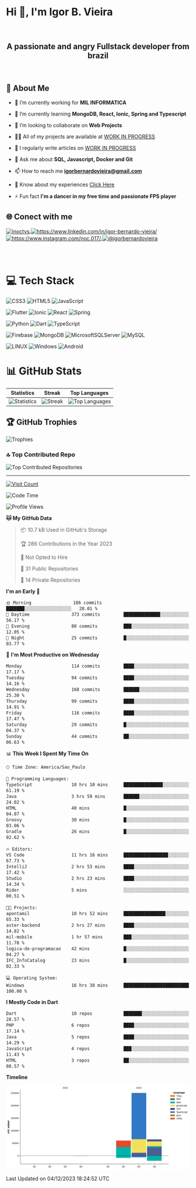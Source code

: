 # Hi 👋, I'm Igor B. Vieira

<br>

<center><h2>A passionate and angry Fullstack developer from brazil</h2></center>

<br>

## 💫 About Me

- 🔭 I’m currently working for **MIL INFORMATICA**

- 🌱 I’m currently learning **MongoDB, React, Ionic, Spring and Typescript**

- 👯 I’m looking to collaborate on **Web Projects**

- 👨‍💻 All of my projects are available at [WORK IN PROGRESS]()

- 📝 I regularly write articles on [WORK IN PROGRESS]()

- 💬 Ask me about **SQL, Javascript, Docker and Git**

- 📫 How to reach me **<igorbernardovieira@gmail.com>**

- 📄 Know about my experiences [Click Here](https://www.linkedin.com/in/igor-bernardo-vieira/)

- ⚡ Fun fact **I'm a dancer in my free time and passionate FPS player**

## 🌐 Conect with me

<a href="https://twitter.com/inoctys" target="blank">
  <img align="center" src="https://raw.githubusercontent.com/rahuldkjain/github-profile-readme-generator/master/src/images/icons/Social/twitter.svg" alt="inoctys" height="30" width="40" />
</a>
<a href="https://linkedin.com/in/https://www.linkedin.com/in/igor-bernardo-vieira/" target="blank">
  <img align="center" src="https://raw.githubusercontent.com/rahuldkjain/github-profile-readme-generator/master/src/images/icons/Social/linked-in-alt.svg" alt="https://www.linkedin.com/in/igor-bernardo-vieira/" height="30" width="40" />
</a>
<a href="https://instagram.com/https://www.instagram.com/noc.017/" target="blank">
  <img align="center" src="https://raw.githubusercontent.com/rahuldkjain/github-profile-readme-generator/master/src/images/icons/Social/instagram.svg" alt="https://www.instagram.com/noc.017/" height="30" width="40" />
</a>
<a href="https://medium.com/@igorbernardovieira" target="blank">
  <img align="center" src="https://raw.githubusercontent.com/rahuldkjain/github-profile-readme-generator/master/src/images/icons/Social/medium.svg" alt="@igorbernardovieira" height="30" width="40" />
</a>

<br><br>

# 💻 Tech Stack

![CSS3](https://img.shields.io/badge/css3-%231572B6.svg?style=for-the-badge&logo=css3&logoColor=white) ![HTML5](https://img.shields.io/badge/html5-%23E34F26.svg?style=for-the-badge&logo=html5&logoColor=white) ![JavaScript](https://img.shields.io/badge/javascript-%23323330.svg?style=for-the-badge&logo=javascript&logoColor=%23F7DF1E)

![Flutter](https://img.shields.io/badge/Flutter-%2302569B.svg?style=for-the-badge&logo=Flutter&logoColor=white) ![Ionic](https://img.shields.io/badge/Ionic-%233880FF.svg?style=for-the-badge&logo=Ionic&logoColor=white) ![React](https://img.shields.io/badge/react-%2320232a.svg?style=for-the-badge&logo=react&logoColor=%2361DAFB) ![Spring](https://img.shields.io/badge/spring-%236DB33F.svg?style=for-the-badge&logo=spring&logoColor=white)

![Python](https://img.shields.io/badge/python-3670A0?style=for-the-badge&logo=python&logoColor=ffdd54) ![Dart](https://img.shields.io/badge/dart-%230175C2.svg?style=for-the-badge&logo=dart&logoColor=white) ![TypeScript](https://img.shields.io/badge/typescript-%23007ACC.svg?style=for-the-badge&logo=typescript&logoColor=white)

![Firebase](https://img.shields.io/badge/firebase-%23039BE5.svg?style=for-the-badge&logo=firebase) ![MongoDB](https://img.shields.io/badge/MongoDB-%234ea94b.svg?style=for-the-badge&logo=mongodb&logoColor=white) ![MicrosoftSQLServer](https://img.shields.io/badge/Microsoft%20SQL%20Sever-CC2927?style=for-the-badge&logo=microsoft%20sql%20server&logoColor=white) ![MySQL](https://img.shields.io/badge/mysql-%2300f.svg?style=for-the-badge&logo=mysql&logoColor=white)

![LINUX](https://img.shields.io/badge/Linux-FCC624?style=for-the-badge&logo=linux&logoColor=black) ![Windows](https://img.shields.io/badge/Windows-0078D6.svg?style=for-the-badge&logo=Windows&logoColor=white)
![Android](https://img.shields.io/badge/Android-3DDC84?style=for-the-badge&logo=android&logoColor=white)

<!-- Badges from https://github.com/Ileriayo/markdown-badges -->

# 📊 GitHub Stats

| Statistics | Streak | Top Languages |
|--------------|--------|----------------------|
| ![Statistics](https://github-readme-stats.vercel.app/api?username=IgorBVieira&theme=highcontrast&hide_border=false&include_all_commits=true&count_private=true) | ![Streak](https://github-readme-streak-stats.herokuapp.com/?user=IgorBVieira&theme=highcontrast&hide_border=false) | ![Top Languages](https://github-readme-stats.vercel.app/api/top-langs/?username=IgorBVieira&theme=highcontrast&hide_border=false&include_all_commits=true&count_private=true&layout=compact) |

## 🏆 GitHub Trophies

![Trophies](https://github-profile-trophy.vercel.app/?username=IgorBVieira&theme=darkhub&no-frame=false&no-bg=false&margin-w=4)

### 🔝 Top Contributed Repo

![Top Contributed Repositories](https://github-contributor-stats.vercel.app/api?username=IgorBVieira&limit=5&theme=dark&combine_all_yearly_contributions=true)

---

[![Visit Count](https://visitcount.itsvg.in/api?id=IgorBVieira&icon=0&color=12)](https://visitcount.itsvg.in)

<!--START_SECTION:waka-->
![Code Time](http://img.shields.io/badge/Code%20Time-89%20hrs%2042%20mins-blue)

![Profile Views](http://img.shields.io/badge/Profile%20Views-2-blue)

**🐱 My GitHub Data** 

> 📦 10.7 kB Used in GitHub's Storage 
 > 
> 🏆 286 Contributions in the Year 2023
 > 
> 🚫 Not Opted to Hire
 > 
> 📜 31 Public Repositories 
 > 
> 🔑 14 Private Repositories 
 > 
**I'm an Early 🐤** 

```text
🌞 Morning                186 commits         ███████░░░░░░░░░░░░░░░░░░   28.01 % 
🌆 Daytime                373 commits         ██████████████░░░░░░░░░░░   56.17 % 
🌃 Evening                80 commits          ███░░░░░░░░░░░░░░░░░░░░░░   12.05 % 
🌙 Night                  25 commits          █░░░░░░░░░░░░░░░░░░░░░░░░   03.77 % 
```
📅 **I'm Most Productive on Wednesday** 

```text
Monday                   114 commits         ████░░░░░░░░░░░░░░░░░░░░░   17.17 % 
Tuesday                  94 commits          ████░░░░░░░░░░░░░░░░░░░░░   14.16 % 
Wednesday                168 commits         ██████░░░░░░░░░░░░░░░░░░░   25.30 % 
Thursday                 99 commits          ████░░░░░░░░░░░░░░░░░░░░░   14.91 % 
Friday                   116 commits         ████░░░░░░░░░░░░░░░░░░░░░   17.47 % 
Saturday                 29 commits          █░░░░░░░░░░░░░░░░░░░░░░░░   04.37 % 
Sunday                   44 commits          ██░░░░░░░░░░░░░░░░░░░░░░░   06.63 % 
```


📊 **This Week I Spent My Time On** 

```text
🕑︎ Time Zone: America/Sao_Paulo

💬 Programming Languages: 
TypeScript               10 hrs 10 mins      ███████████████░░░░░░░░░░   61.19 % 
Java                     3 hrs 59 mins       ██████░░░░░░░░░░░░░░░░░░░   24.02 % 
HTML                     40 mins             █░░░░░░░░░░░░░░░░░░░░░░░░   04.07 % 
Groovy                   30 mins             █░░░░░░░░░░░░░░░░░░░░░░░░   03.06 % 
Gradle                   26 mins             █░░░░░░░░░░░░░░░░░░░░░░░░   02.62 % 

🔥 Editors: 
VS Code                  11 hrs 16 mins      █████████████████░░░░░░░░   67.73 % 
IntelliJ                 2 hrs 53 mins       ████░░░░░░░░░░░░░░░░░░░░░   17.42 % 
Studio                   2 hrs 23 mins       ████░░░░░░░░░░░░░░░░░░░░░   14.34 % 
Rider                    5 mins              ░░░░░░░░░░░░░░░░░░░░░░░░░   00.51 % 

🐱‍💻 Projects: 
apontamil                10 hrs 52 mins      ████████████████░░░░░░░░░   65.33 % 
aster-backend            2 hrs 27 mins       ████░░░░░░░░░░░░░░░░░░░░░   14.82 % 
mil-mobile               1 hr 57 mins        ███░░░░░░░░░░░░░░░░░░░░░░   11.78 % 
logica-de-programacao    42 mins             █░░░░░░░░░░░░░░░░░░░░░░░░   04.27 % 
IFC_InfoCatalog          23 mins             █░░░░░░░░░░░░░░░░░░░░░░░░   02.33 % 

💻 Operating System: 
Windows                  16 hrs 38 mins      █████████████████████████   100.00 % 
```

**I Mostly Code in Dart** 

```text
Dart                     10 repos            ███████░░░░░░░░░░░░░░░░░░   28.57 % 
PHP                      6 repos             ████░░░░░░░░░░░░░░░░░░░░░   17.14 % 
Java                     5 repos             ████░░░░░░░░░░░░░░░░░░░░░   14.29 % 
JavaScript               4 repos             ███░░░░░░░░░░░░░░░░░░░░░░   11.43 % 
HTML                     3 repos             ██░░░░░░░░░░░░░░░░░░░░░░░   08.57 % 
```



**Timeline**

![Lines of Code chart](https://raw.githubusercontent.com/IgorBVieira/IgorBVieira/main/assets/bar_graph.png)


 Last Updated on 04/12/2023 18:24:52 UTC
<!--END_SECTION:waka-->


<!-- Dev Statistics by: https://github.com/anmol098/waka-readme-stats -->

<!-- Proudly created with GPRM ( https://gprm.itsvg.in ) and https:rahuldkjaingithubiogh-profile-readme-generator/
 -->
